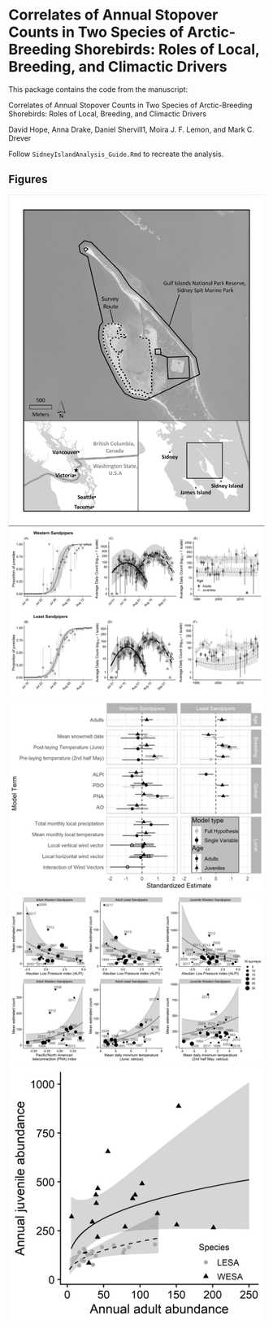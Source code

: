 # Correlates of Annual Stopover Counts in Two Species of Arctic-Breeding Shorebirds: Roles of Local, Breeding, and Climactic Drivers
This package contains the code from the manuscript:

Correlates of Annual Stopover Counts in Two Species of Arctic-Breeding Shorebirds: Roles of Local, Breeding, and Climactic Drivers

David Hope, Anna Drake, Daniel Shervill1, Moira J. F. Lemon, and Mark C. Drever

Follow `SidneyIslandAnalysis_Guide.Rmd` to recreate the analysis.

## Figures

![Figure 1](img/Fig1.jpg)
![Figure 2](img/Fig2_final.png)
![Figure 3](img/Fig3.png)
![Figure 4](img/Fig4_final.png)
![Figure 5](img/Figure5_final.png)

